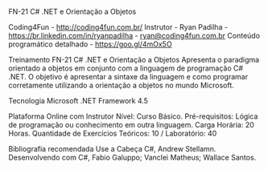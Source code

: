 FN-21 C# .NET e Orientação a Objetos

Coding4Fun - http://coding4fun.com.br/
Instrutor - Ryan Padilha - https://br.linkedin.com/in/ryanpadilha - ryan@coding4fun.com.br
Conteúdo programático detalhado - https://goo.gl/4mOx5O

Treinamento FN-21 C# .NET e Orientação a Objetos
Apresenta o paradigma orientado a objetos em conjunto com a linguagem de programação C# .NET. O objetivo é apresentar a sintaxe da linguagem e como programar corretamente utilizando a orientação a objetos no mundo Microsoft.

Tecnologia Microsoft .NET Framework 4.5

Plataforma Online com Instrutor
Nível: Curso Básico.
Pré-requisitos: Lógica de programação ou conhecimento em outra linguagem.
Carga Horária: 20 Horas.
Quantidade de Exercícios 
Teóricos: 10 / Laboratório: 40

Bibliografia recomendada
Use a Cabeça C#, Andrew Stellamn.
Desenvolvendo com C#, Fabio Galuppo; Vanclei Matheus; Wallace Santos.

